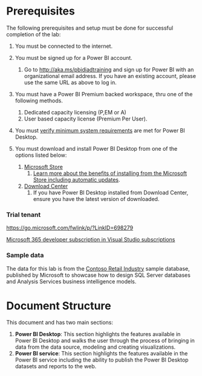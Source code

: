 # Prerequisites

The following prerequisites and setup must be done for successful completion of the lab:
1. You must be connected to the internet.
1. You must be signed up for a Power BI account.
    1. Go to http://aka.ms/pbidiadtraining and sign up for Power BI with an organizational email address. If you have an existing account, please use the same URL as above to log in.
1. You must have a Power BI Premium backed workspace, thru one of the following methods.
    1. Dedicated capacity licensing (P,EM or A)
    1. User based capacity license (Premium Per User).
1. You must [verify minimum system requirements](https://docs.microsoft.com/power-bi/fundamentals/desktop-get-the-desktop#minimum-requirements) are met for Power BI Desktop.

1. You must download and install Power BI Desktop from one of the options listed below:
    1. [Microsoft Store](https://aka.ms/pbidesktop)
        1. [Learn more about the benefits of installing from the Microsoft Store including automatic updates](https://docs.microsoft.com/power-bi/fundamentals/desktop-get-the-desktop#install-as-an-app-from-the-microsoft-store).
    1. [Download Center](https://www.microsoft.com/en-us/download/details.aspx?id=58494)
        1. If you have Power BI Desktop installed from Download Center, ensure you have the latest version of downloaded.

### Trial tenant

https://go.microsoft.com/fwlink/p/?LinkID=698279

[Microsoft 365 developer subscription in Visual Studio subscriptions](https://docs.microsoft.com/visualstudio/subscriptions/vs-m365)

### Sample data

The data for this lab is from the [Contoso Retail Industry](https://www.microsoft.com/en-ca/download/details.aspx?id=18279) sample database, published by Microsoft to showcase how to design SQL Server databases and Analysis Services business intelligence models.

# Document Structure

This document and has two main sections:
1. **Power BI Desktop**: This section highlights the features available in Power BI Desktop and walks the user through the process of bringing in data from the data source, modeling and creating visualizations.
1. **Power BI service**: This section highlights the features available in the Power BI service including the ability to publish the Power BI Desktop datasets and reports to the web.